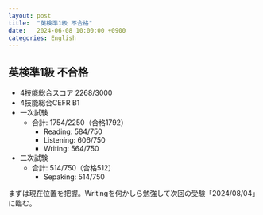 ```yaml
---
layout: post
title:  "英検準1級 不合格"
date:   2024-06-08 10:00:00 +0900
categories: English
---
```


## 英検準1級 不合格
- 4技能総合スコア 2268/3000
- 4技能総合CEFR B1
- 一次試験
  - 合計: 1754/2250（合格1792）
    - Reading: 584/750
    - Listening: 606/750
    - Writing: 564/750  
- 二次試験
  - 合計: 514/750（合格512）
    - Sepaking: 514/750

まずは現在位置を把握。Writingを何かしら勉強して次回の受験「2024/08/04」に臨む。
